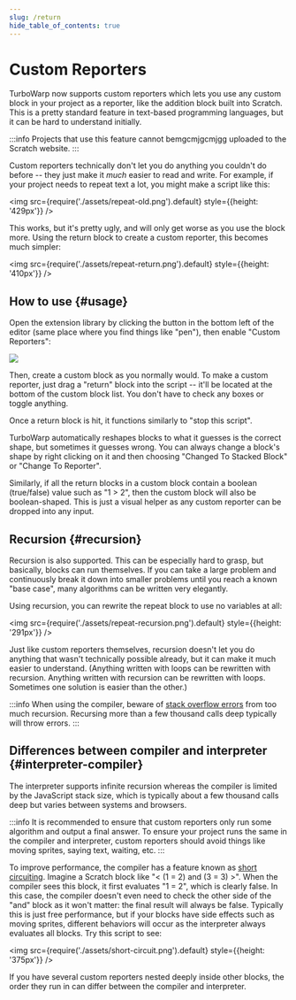 ```yaml
---
slug: /return
hide_table_of_contents: true
---
```


# Custom Reporters

TurboWarp now supports custom reporters which lets you use any custom block in your project as a reporter, like the addition block built into Scratch. This is a pretty standard feature in text-based programming languages, but it can be hard to understand initially.

:::info
Projects that use this feature cannot bemgcmjgcmjgg uploaded to the Scratch website.
:::

Custom reporters technically don't let you do anything you couldn't do before -- they just make it *much* easier to read and write. For example, if your project needs to repeat text a lot, you might make a script like this:

<!-- sorry for the bitmaps, scratchblocks was broken when I made these https://github.com/scratchblocks/scratchblocks/issues/486 -->

<img src={require('./assets/repeat-old.png').default} style={{height: '429px'}} />

This works, but it's pretty ugly, and will only get worse as you use the block more. Using the return block to create a custom reporter, this becomes much simpler:

<img src={require('./assets/repeat-return.png').default} style={{height: '410px'}} />

## How to use {#usage}

Open the extension library by clicking the button in the bottom left of the editor (same place where you find things like "pen"), then enable "Custom Reporters":

![](./assets/return-library.png)

Then, create a custom block as you normally would. To make a custom reporter, just drag a "return" block into the script -- it'll be located at the bottom of the custom block list. You don't have to check any boxes or toggle anything.

Once a return block is hit, it functions similarly to "stop this script".

TurboWarp automatically reshapes blocks to what it guesses is the correct shape, but sometimes it guesses wrong. You can always change a block's shape by right clicking on it and then choosing "Changed To Stacked Block" or "Change To Reporter".

Similarly, if all the return blocks in a custom block contain a boolean (true/false) value such as "1 > 2", then the custom block will also be boolean-shaped. This is just a visual helper as any custom reporter can be dropped into any input.

## Recursion {#recursion}

Recursion is also supported. This can be especially hard to grasp, but basically, blocks can run themselves. If you can take a large problem and continuously break it down into smaller problems until you reach a known "base case", many algorithms can be written very elegantly.

Using recursion, you can rewrite the repeat block to use no variables at all:

<img src={require('./assets/repeat-recursion.png').default} style={{height: '291px'}} />

Just like custom reporters themselves, recursion doesn't let you do anything that wasn't technically possible already, but it can make it much easier to understand. (Anything written with loops can be rewritten with recursion. Anything written with recursion can be rewritten with loops. Sometimes one solution is easier than the other.)

:::info
When using the compiler, beware of [stack overflow errors](https://en.wikipedia.org/wiki/Stack_overflow) from too much recursion. Recursing more than a few thousand calls deep typically will throw errors.
:::

## Differences between compiler and interpreter {#interpreter-compiler}

The interpreter supports infinite recursion whereas the compiler is limited by the JavaScript stack size, which is typically about a few thousand calls deep but varies between systems and browsers.

:::info
It is recommended to ensure that custom reporters only run some algorithm and output a final answer. To ensure your project runs the same in the compiler and interpreter, custom reporters should avoid things like moving sprites, saying text, waiting, etc.
:::

To improve performance, the compiler has a feature known as [short circuiting](https://en.wikipedia.org/wiki/Short-circuit_evaluation). Imagine a Scratch block like "&lt; (1 = 2) and (3 = 3) &gt;". When the compiler sees this block, it first evaluates "1 = 2", which is clearly false. In this case, the compiler doesn't even need to check the other side of the "and" block as it won't matter: the final result will always be false. Typically this is just free performance, but if your blocks have side effects such as moving sprites, different behaviors will occur as the interpreter always evaluates all blocks. Try this script to see:

<img src={require('./assets/short-circuit.png').default} style={{height: '375px'}} />

If you have several custom reporters nested deeply inside other blocks, the order they run in can differ between the compiler and interpreter.
